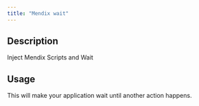 ```yaml
---
title: "Mendix wait"
---
```

## Description
Inject Mendix Scripts and Wait

## Usage
This will make your application wait until another action happens. 
